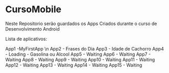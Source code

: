 # CursoMobile

Neste Repositorio serão guardados os Apps Criados durante o curso de Desenvolvimento Android

Lista de aplicativos:

App1 -MyFirstApp \n
App2 - Frases do Dia
App3 - Idade de Cachorro
App4 - Loading - Gasolina ou Alcool
App5 - Waiting
App6 - Waiting
App7 - Waiting
App8 - Waiting
App9 - Waiting
App10 - Waiting
App11 - Waiting
App12 - Waiting
App13 - Waiting
App14 - Waiting
App15 - Waiting
